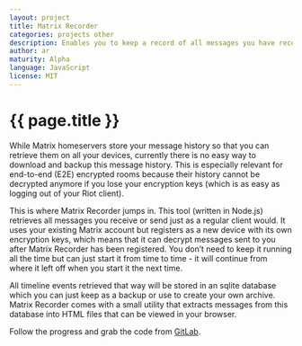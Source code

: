 ```yaml
---
layout: project
title: Matrix Recorder
categories: projects other
description: Enables you to keep a record of all messages you have received.
author: ar
maturity: Alpha
language: JavaScript
license: MIT
---
```


# {{ page.title }}
While Matrix homeservers store your message history so that you can retrieve them on all your devices, currently there is no easy way to download and backup this message history. This is especially relevant for end-to-end (E2E) encrypted rooms because their history cannot be decrypted anymore if you lose your encryption keys (which is as easy as logging out of your Riot client).

This is where Matrix Recorder jumps in. This tool (written in Node.js) retrieves all messages you receive or send just as a regular client would. It uses your existing Matrix account but registers as a new device with its own encryption keys, which means that it can decrypt messages sent to you after Matrix Recorder has been registered. You don’t need to keep it running all the time but can just start it from time to time - it will continue from where it left off when you start it the next time.

All timeline events retrieved that way will be stored in an sqlite database which you can just keep as a backup or use to create your own archive. Matrix Recorder comes with a small utility that extracts messages from this database into HTML files that can be viewed in your browser.

Follow the progress and grab the code from [GitLab](https://gitlab.com/argit/matrix-recorder).
